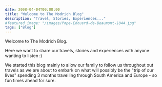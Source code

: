 ```yaml
---
date: 2008-04-04T00:00:00
title: "Welcome to The Modrich Blog"
description: "Travel, Stories, Experiences..."
#featured_image: "/images/Pope-Edouard-de-Beaumont-1844.jpg"
tags: ["Blog"]
---
```


Welcome to The Modrich Blog.

Here we want to share our travels, stories and experiences with anyone wanting to listen :)

We started this blog mainly to allow our family to follow us throughout out travels as we are about to embark on what will possibly be the "trip of our lives" spending 3 months travelling through South America and Europe - so fun times ahead for sure.
